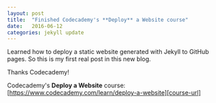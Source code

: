 ```yaml
---
layout: post
title:  "Finished Codecademy's **Deploy** a Website course"
date:   2016-06-12
categories: jekyll update
---
```

Learned how to deploy a static website generated with Jekyll to GitHub pages. So this is my first real post in this new blog. 

Thanks Codecademy!

Codecademy's **Deploy a Website** course: [https://www.codecademy.com/learn/deploy-a-website][course-url]

[course-url]: https://www.codecademy.com/learn/deploy-a-website


